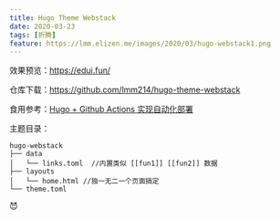 ```yaml
---
title: Hugo Theme Webstack
date: 2020-03-23
tags: [折腾]
feature: https://lmm.elizen.me/images/2020/03/hugo-webstack1.png
---
```


效果预览：<https://edui.fun/>

仓库下载：<https://github.com/lmm214/hugo-theme-webstack>

<!--more-->

食用参考：[Hugo + Github Actions 实现自动化部署](https://immmmm.com/hugo-github-actions/)

主题目录：
```
hugo-webstack
├── data
│   └── links.toml  //内置类似 [[fun1]] [[fun2]] 数据 
├── layouts
│   └── home.html //独一无二一个页面搞定
└── theme.toml
```

😈